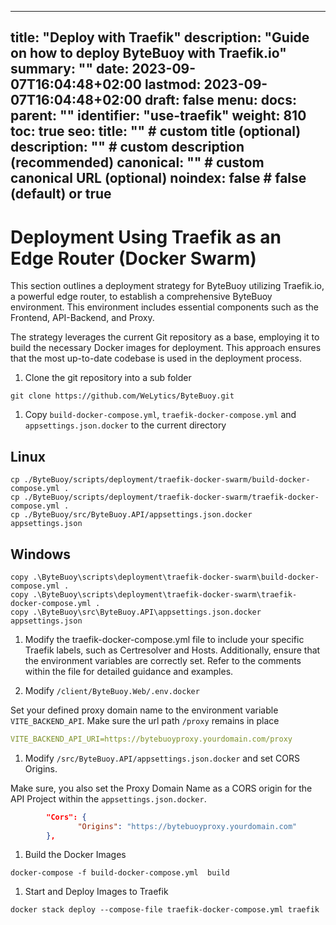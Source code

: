 
---
title: "Deploy with Traefik"
description: "Guide on how to deploy ByteBuoy with Traefik.io"
summary: ""
date: 2023-09-07T16:04:48+02:00
lastmod: 2023-09-07T16:04:48+02:00
draft: false
menu:
  docs:
    parent: ""
    identifier: "use-traefik"
weight: 810
toc: true
seo:
  title: "" # custom title (optional)
  description: "" # custom description (recommended)
  canonical: "" # custom canonical URL (optional)
  noindex: false # false (default) or true
---

# Deployment Using Traefik as an Edge Router (Docker Swarm)

This section outlines a deployment strategy for ByteBuoy utilizing Traefik.io, a powerful edge router, to establish a comprehensive ByteBuoy environment. This environment includes essential components such as the Frontend, API-Backend, and Proxy.

The strategy leverages the current Git repository as a base, employing it to build the necessary Docker images for deployment. This approach ensures that the most up-to-date codebase is used in the deployment process. 

1) Clone the git repository into a sub folder

`git clone https://github.com/WeLytics/ByteBuoy.git`


1) Copy `build-docker-compose.yml`, `traefik-docker-compose.yml` and `appsettings.json.docker` to the current directory

## Linux
```
cp ./ByteBuoy/scripts/deployment/traefik-docker-swarm/build-docker-compose.yml .
cp ./ByteBuoy/scripts/deployment/traefik-docker-swarm/traefik-docker-compose.yml .
cp ./ByteBuoy/src/ByteBuoy.API/appsettings.json.docker appsettings.json
```


## Windows
```
copy .\ByteBuoy\scripts\deployment\traefik-docker-swarm\build-docker-compose.yml .
copy .\ByteBuoy\scripts\deployment\traefik-docker-swarm\traefik-docker-compose.yml .
copy .\ByteBuoy\src\ByteBuoy.API\appsettings.json.docker appsettings.json
```

1) Modify the traefik-docker-compose.yml file to include your specific Traefik labels, such as Certresolver and Hosts. Additionally, ensure that the environment variables are correctly set. Refer to the comments within the file for detailed guidance and examples.

1) Modify `/client/ByteBuoy.Web/.env.docker`

Set your defined proxy domain name to the environment variable `VITE_BACKEND_API`. Make sure the url path `/proxy` remains in place

```yaml
VITE_BACKEND_API_URI=https://bytebuoyproxy.yourdomain.com/proxy
```

1) Modify `/src/ByteBuoy.API/appsettings.json.docker` and set CORS Origins.

Make sure, you also set the Proxy Domain Name as a CORS origin for the API Project within the `appsettings.json.docker`.

```json
        "Cors": {
               "Origins": "https://bytebuoyproxy.yourdomain.com"
        },

```


1) Build the Docker Images

`docker-compose -f build-docker-compose.yml  build`

1) Start and Deploy Images to Traefik

`docker stack deploy --compose-file traefik-docker-compose.yml traefik`